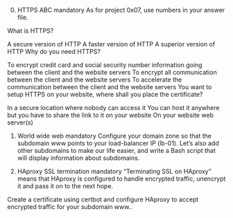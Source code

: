 0. HTTPS ABC mandatory
As for project 0x07, use numbers in your answer file.

What is HTTPS?

A secure version of HTTP
A faster version of HTTP
A superior version of HTTP
Why do you need HTTPS?

To encrypt credit card and social security number information going between the client and the website servers
To encrypt all communication between the client and the website servers
To accelerate the communication between the client and the website servers
You want to setup HTTPS on your website, where shall you place the certificate?

In a secure location where nobody can access it
You can host it anywhere but you have to share the link to it on your website
On your website web server(s)

1. World wide web mandatory
Configure your domain zone so that the subdomain www points to your load-balancer IP (lb-01). Let’s also add other subdomains to make our life easier, and write a Bash script that will display information about subdomains.

2. HAproxy SSL termination mandatory
“Terminating SSL on HAproxy” means that HAproxy is configured to handle encrypted traffic, unencrypt it and pass it on to the next hope.

Create a certificate using certbot and configure HAproxy to accept encrypted traffic for your subdomain www..

